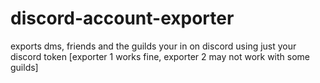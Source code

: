 # discord-account-exporter
exports dms, friends and the guilds your in on discord using just your discord token
[exporter 1 works fine, exporter 2 may not work with some guilds]
